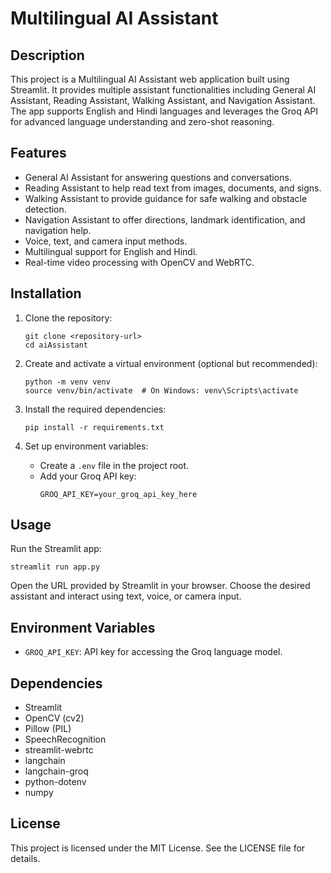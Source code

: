 # Multilingual AI Assistant

## Description
This project is a Multilingual AI Assistant web application built using Streamlit. It provides multiple assistant functionalities including General AI Assistant, Reading Assistant, Walking Assistant, and Navigation Assistant. The app supports English and Hindi languages and leverages the Groq API for advanced language understanding and zero-shot reasoning.

## Features
- General AI Assistant for answering questions and conversations.
- Reading Assistant to help read text from images, documents, and signs.
- Walking Assistant to provide guidance for safe walking and obstacle detection.
- Navigation Assistant to offer directions, landmark identification, and navigation help.
- Voice, text, and camera input methods.
- Multilingual support for English and Hindi.
- Real-time video processing with OpenCV and WebRTC.

## Installation

1. Clone the repository:
   ```
   git clone <repository-url>
   cd aiAssistant
   ```

2. Create and activate a virtual environment (optional but recommended):
   ```
   python -m venv venv
   source venv/bin/activate  # On Windows: venv\Scripts\activate
   ```

3. Install the required dependencies:
   ```
   pip install -r requirements.txt
   ```

4. Set up environment variables:
   - Create a `.env` file in the project root.
   - Add your Groq API key:
     ```
     GROQ_API_KEY=your_groq_api_key_here
     ```

## Usage

Run the Streamlit app:
```
streamlit run app.py
```

Open the URL provided by Streamlit in your browser. Choose the desired assistant and interact using text, voice, or camera input.

## Environment Variables

- `GROQ_API_KEY`: API key for accessing the Groq language model.

## Dependencies

- Streamlit
- OpenCV (cv2)
- Pillow (PIL)
- SpeechRecognition
- streamlit-webrtc
- langchain
- langchain-groq
- python-dotenv
- numpy

## License

This project is licensed under the MIT License. See the LICENSE file for details.
